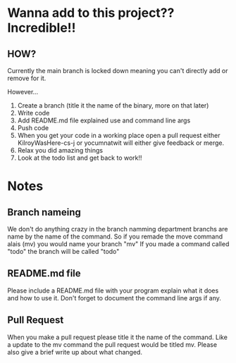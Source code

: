 # Wanna add to this project?? Incredible!!


## HOW?

Currently the main branch is locked down meaning you can't directly add or remove for it. 

However...

1. Create a branch (title it the name of the binary, more on that later)
2. Write code
3. Add README.md file explained use and command line args
4. Push code
5. When you get your code in a working place open a pull request either KilroyWasHere-cs-j or yocumnatwit will either give feedback or merge.
6. Relax you did amazing things
7. Look at the todo list and get back to work!!



# Notes

## Branch nameing
We don't do anything crazy in the branch namming department branchs are name by the name of the command. So if you remade the move command alais (mv) you would name your branch "mv"
If you made a command called "todo" the branch will be called "todo"


## README.md file
Please include a README.md file with your program explain what it does and how to use it. Don't forget to document the command line args if any.

## Pull Request
When you make a pull request please title it the name of the command. Like a update to the mv command the pull request would be titled mv.
Please also give a brief write up about what changed.
